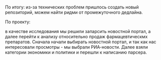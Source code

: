 По итогу:
из-за технических проблем пришлось создать новый репозиторий, можем найти ридми от промежуточного дедлайна.

По проекту:

в качестве исследования мы решили запарсить новостной портал, а далее перейти к анализу относительно продаж фармацевтическмх препаратов. Сначала начали выбирать новостной портал, и так как нас интересовали просмотры - мы выбрали РИА-новости. Далее взяли категории экономики и политики и перешли к написанию парсера.





